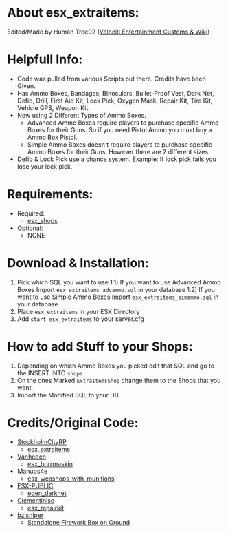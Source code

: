 # About esx_extraitems:
Edited/Made by Human Tree92 ([Velociti Entertainment Customs & Wiki]( http://www.velocitientertainment.com/customs/ ))

# Helpfull Info:
* Code was pulled from various Scripts out there. Credits have been Given.
* Has Ammo Boxes, Bandages, Binoculars, Bullet-Proof Vest, Dark Net, Defib, Drill, First Aid Kit, Lock Pick, Oxygen Mask, Repair Kit, Tire Kit, Vehicle GPS, Weapon Kit.
* Now using 2 Different Types of Ammo Boxes.
  * Advanced Ammo Boxes require players to purchase specific Ammo Boxes for their Guns. So if you need Pistol Ammo you must buy a Ammo Box Pistol.
  * Simple Ammo Boxes doesn't require players to purchase specific Ammo Boxes for their Guns. However there are 2 different sizes.
* Defib & Lock Pick use a chance system. Example: If lock pick fails you lose your lock pick. 

# Requirements:
* Required:
  * [esx_shops]( https://github.com/esx-framework/esx-legacy/tree/main/%5Besx_addons%5D/esx_shops )
* Optional:
  * NONE

# Download & Installation:
1) Pick which SQL you want to use
  1.1) If you want to use Advanced Ammo Boxes Import `esx_extraitems_advammo.sql` in your database
  1.2) If you want to use Simple Ammo Boxes Import `esx_extraitems_simammo.sql` in your database
2) Place `esx_extraitems` in your ESX Directory
3) Add `start esx_extraitems` to your server.cfg

# How to add Stuff to your Shops:
1) Depending on which Ammo Boxes you picked edit that SQL and go to the INSERT INTO `shops`
2) On the ones Marked `ExtraItemsShop` change them to the Shops that you want.
3) Import the Modified SQL to your DB.

# Credits/Original Code:
* [StockholmCityRP]( https://github.com/StockholmCityRP )
  * [esx_extraitems]( https://github.com/StockholmCityRP/esx_extraitems )
* [Vanheden]( https://github.com/Vanheden )
  * [esx_borrmaskin]( https://github.com/Vanheden/esx_borrmaskin )
* [Manups4e]( https://github.com/manups4e )
  * [esx_weashops_with_munitions]( https://github.com/manups4e/esx_weashops_with_munitions )
* [ESX-PUBLIC]( https://github.com/ESX-PUBLIC )
  * [eden_darknet]( https://github.com/ESX-PUBLIC/eden_darknet )
* [Clementinise]( https://github.com/clementinise )
  * [esx_repairkit]( https://github.com/clementinise/esx_repairkit )
* [bzisniper]( https://forum.cfx.re/u/bzisniper/summary )
  * [Standalone Firework Box on Ground]( https://forum.cfx.re/t/standalone-firework-box-on-ground/1407408 )
